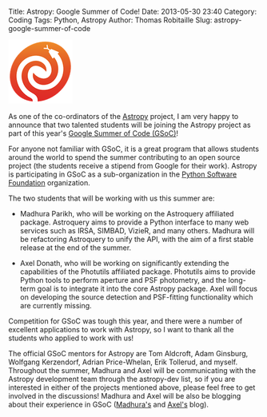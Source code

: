 Title: Astropy: Google Summer of Code!
Date: 2013-05-30 23:40
Category: Coding
Tags: Python, Astropy
Author: Thomas Robitaille
Slug: astropy-google-summer-of-code

![astropy logo](images/astropy_logo.png)

As one of the co-ordinators of the [Astropy](http://www.astropy.org) project, I am very happy to announce that two talented students will be joining the Astropy project as part of this year's [Google Summer of Code (GSoC)](http://www.google-melange.com/gsoc/homepage/google/gsoc2013)!

For anyone not familiar with GSoC, it is a great program that allows students around the world to spend the summer contributing to an open source project (the students receive a stipend from Google for their work). Astropy is participating in GSoC as a sub-organization in the [Python Software Foundation](http://www.python.org/psf/) organization.

<!-- more -->

The two students that will be working with us this summer are:

- Madhura Parikh, who will be working on the Astroquery affiliated package. Astroquery aims to provide a Python interface to many web services such as IRSA, SIMBAD, VizieR, and many others. Madhura will be refactoring Astroquery to unify the API, with the aim of a first stable release at the end of the summer.

- Axel Donath, who will be working on significantly extending the capabilities of the Photutils affiliated package. Photutils aims to provide Python tools to perform aperture and PSF photometry, and the long-term goal is to integrate it into the core Astropy package. Axel will focus on developing the source detection and PSF-fitting functionality which are currently missing.

Competition for GSoC was tough this year, and there were a number of excellent applications to work with Astropy, so I want to thank all the students who applied to work with us!

The official GSoC mentors for Astropy are Tom Aldcroft, Adam Ginsburg, Wolfgang Kerzendorf, Adrian Price-Whelan, Erik Tollerud, and myself. Throughout the summer, Madhura and Axel will be communicating with the Astropy development team through the astropy-dev list, so if you are interested in either of the projects mentioned above, please feel free to get involved in the discussions! Madhura and Axel will be also be blogging about their experience in GSoC ([Madhura's](http://ping-vyom.blogspot.in/) and [Axel's](http://adonath.github.io/) blog).

